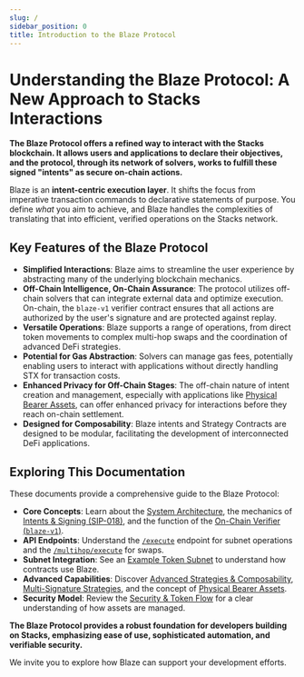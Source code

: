 ```yaml
---
slug: /
sidebar_position: 0
title: Introduction to the Blaze Protocol
---
```


# Understanding the Blaze Protocol: A New Approach to Stacks Interactions

**The Blaze Protocol offers a refined way to interact with the Stacks blockchain. It allows users and applications to declare their objectives, and the protocol, through its network of solvers, works to fulfill these signed "intents" as secure on-chain actions.**

Blaze is an **intent-centric execution layer**. It shifts the focus from imperative transaction commands to declarative statements of purpose. You define *what* you aim to achieve, and Blaze handles the complexities of translating that into efficient, verified operations on the Stacks network.

## Key Features of the Blaze Protocol

*   **Simplified Interactions**: Blaze aims to streamline the user experience by abstracting many of the underlying blockchain mechanics.
*   **Off-Chain Intelligence, On-Chain Assurance**: The protocol utilizes off-chain solvers that can integrate external data and optimize execution. On-chain, the `blaze-v1` verifier contract ensures that all actions are authorized by the user's signature and are protected against replay.
*   **Versatile Operations**: Blaze supports a range of operations, from direct token movements to complex multi-hop swaps and the coordination of advanced DeFi strategies.
*   **Potential for Gas Abstraction**: Solvers can manage gas fees, potentially enabling users to interact with applications without directly handling STX for transaction costs.
*   **Enhanced Privacy for Off-Chain Stages**: The off-chain nature of intent creation and management, especially with applications like [Physical Bearer Assets](./physical-bearer-assets.md), can offer enhanced privacy for interactions before they reach on-chain settlement.
*   **Designed for Composability**: Blaze intents and Strategy Contracts are designed to be modular, facilitating the development of interconnected DeFi applications.

## Exploring This Documentation

These documents provide a comprehensive guide to the Blaze Protocol:

*   **Core Concepts**: Learn about the [System Architecture](./architecture.md), the mechanics of [Intents & Signing (SIP-018)](./intents-and-signing.md), and the function of the [On-Chain Verifier (`blaze-v1`)](./signature-verification.md).
*   **API Endpoints**: Understand the [`/execute`](./api-execute.md) endpoint for subnet operations and the [`/multihop/execute`](./api-multihop-execute.md) for swaps.
*   **Subnet Integration**: See an [Example Token Subnet](./subnet-example-token.md) to understand how contracts use Blaze.
*   **Advanced Capabilities**: Discover [Advanced Strategies & Composability](./advanced-strategies.md), [Multi-Signature Strategies](./multi-signature-strategies.md), and the concept of [Physical Bearer Assets](./physical-bearer-assets.md).
*   **Security Model**: Review the [Security & Token Flow](./security-token-flow.md) for a clear understanding of how assets are managed.

**The Blaze Protocol provides a robust foundation for developers building on Stacks, emphasizing ease of use, sophisticated automation, and verifiable security.**

We invite you to explore how Blaze can support your development efforts. 
